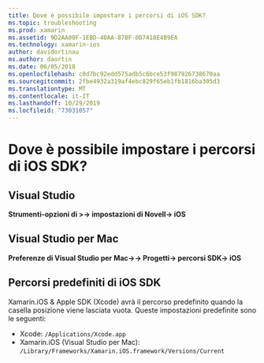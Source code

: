 ```yaml
---
title: Dove è possibile impostare i percorsi di iOS SDK?
ms.topic: troubleshooting
ms.prod: xamarin
ms.assetid: 9D2AA00F-1EBD-40AA-87BF-0D7418E4B9EA
ms.technology: xamarin-ios
author: davidortinau
ms.author: daortin
ms.date: 06/05/2018
ms.openlocfilehash: c0d7bc92edd575adb5c6bce53f987926738670aa
ms.sourcegitcommit: 2fbe4932a319af4ebc829f65eb1fb1816ba305d3
ms.translationtype: MT
ms.contentlocale: it-IT
ms.lasthandoff: 10/29/2019
ms.locfileid: "73031057"
---
```

# <a name="where-can-i-set-my-ios-sdk-locations"></a>Dove è possibile impostare i percorsi di iOS SDK?

## <a name="visual-studio"></a>Visual Studio

**Strumenti-opzioni di >-> impostazioni di Novell-> iOS**

## <a name="visual-studio-for-mac"></a>Visual Studio per Mac

**Preferenze di Visual Studio per Mac->-> Progetti-> percorsi SDK-> iOS**

## <a name="default-ios-sdk-paths"></a>Percorsi predefiniti di iOS SDK

Xamarin.iOS & Apple SDK (Xcode) avrà il percorso predefinito quando la casella posizione viene lasciata vuota. Queste impostazioni predefinite sono le seguenti:

- Xcode: `/Applications/Xcode.app`
- Xamarin.iOS (Visual Studio per Mac): `/Library/Frameworks/Xamarin.iOS.framework/Versions/Current`
